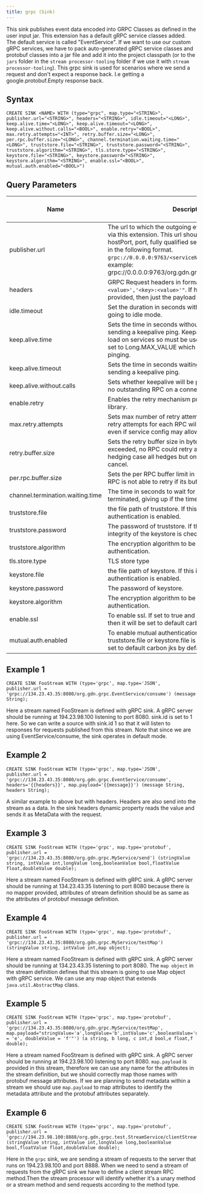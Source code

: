 ```yaml
---
title: grpc (Sink)
---
```


This sink publishes event data encoded into GRPC Classes as defined in the user input jar. This extension has a default gRPC service classes added. The default service is called "EventService". If we want to use our custom gRPC services, we have to pack auto-generated gRPC service classes and protobuf classes into a jar file and add it into the project classpath (or to the `jars` folder in the `stream processor-tooling` folder if we use it with `stream processor-tooling`). This grpc sink is used for scenarios where we send a request and don't expect a response back. I.e getting a google.protobuf.Empty response back.

## Syntax

    CREATE SINK <NAME> WITH (type="grpc", map.type="<STRING>", publisher.url="<STRING>", headers="<STRING>", idle.timeout="<LONG>", keep.alive.time="<LONG>", keep.alive.timeout="<LONG>", keep.alive.without.calls="<BOOL>", enable.retry="<BOOL>", max.retry.attempts="<INT>", retry.buffer.size="<LONG>", per.rpc.buffer.size="<LONG>", channel.termination.waiting.time="<LONG>", truststore.file="<STRING>", truststore.password="<STRING>", truststore.algorithm="<STRING>", tls.store.type="<STRING>", keystore.file="<STRING>", keystore.password="<STRING>", keystore.algorithm="<STRING>", enable.ssl="<BOOL>", mutual.auth.enabled="<BOOL>")

## Query Parameters

| Name            | Description          | Default Value   | Possible Data Types | Optional | Dynamic |
|---------------|-----------------------|-----------------|---------------|----------|---------|
| publisher.url   | The url to which the outgoing events should be published via this extension. This url should consist the host hostPort, port, fully qualified service name, method name in the following format. `grpc://0.0.0.0:9763/<serviceName>/<methodName>` For example: grpc://0.0.0.0:9763/org.gdn.grpc.EventService/consume |                 | STRING              | No       | No      |
| headers         | GRPC Request headers in format `"'<key>:<value>','<key>:<value>'"`. If header parameter is not provided, then just the payload is sent.           | \-              | STRING              | Yes      | No      |
| idle.timeout    | Set the duration in seconds without ongoing RPCs before going to idle mode.              | 1800            | LONG                | Yes      | No      |
| keep.alive.time | Sets the time in seconds without read activity before sending a keepalive ping. Keepalives can increase the load on services so must be used with caution. By default set to Long.MAX\_VALUE which disables keep alive pinging.  | Long.MAX\_VALUE | LONG                | Yes      | No      |
| keep.alive.timeout               | Sets the time in seconds waiting for read activity after sending a keepalive ping.       | 20              | LONG                | Yes      | No      |
| keep.alive.without.calls         | Sets whether keepalive will be performed when there are no outstanding RPC on a connection.               | false           | BOOL                | Yes      | No      |
| enable.retry    | Enables the retry mechanism provided by the gRPC library.               | false           | BOOL                | Yes      | No      |
| max.retry.attempts               | Sets max number of retry attempts. The total number of retry attempts for each RPC will not exceed this number even if service config may allow a higher number.              | 5               | INT                 | Yes      | No      |
| retry.buffer.size                | Sets the retry buffer size in bytes. If the buffer limit is exceeded, no RPC could retry at the moment, and in hedging case all hedges but one of the same RPC will cancel.   | 16777216        | LONG                | Yes      | No      |
| per.rpc.buffer.size              | Sets the per RPC buffer limit in bytes used for retry. The RPC is not able to retry if its buffer limit is exceeded.           | 1048576         | LONG                | Yes      | No      |
| channel.termination.waiting.time | The time in seconds to wait for the channel to become terminated, giving up if the timeout is reached.    | 5               | LONG                | Yes      | No      |
| truststore.file | the file path of truststore. If this is provided then server authentication is enabled.   | \-              | STRING              | Yes      | No      |
| truststore.password              | The password of truststore. If this is provided then the integrity of the keystore is checked.             | \-              | STRING              | Yes      | No      |
| truststore.algorithm             | The encryption algorithm to be used for server authentication.           | \-              | STRING              | Yes      | No      |
| tls.store.type  | TLS store type       | \-              | STRING              | Yes      | No      |
| keystore.file   | the file path of keystore. If this is provided, then client authentication is enabled.     | \-              | STRING              | Yes      | No      |
| keystore.password                | The password of keystore.             | \-              | STRING              | Yes      | No      |
| keystore.algorithm               | The encryption algorithm to be used for client authentication.           | \-              | STRING              | Yes      | No      |
| enable.ssl      | To enable ssl. If set to true and truststore.file is not given, then it will be set to default carbon jks by default.        | FALSE           | BOOL                | Yes      | No      |
| mutual.auth.enabled              | To enable mutual authentication. If set to true and truststore.file or keystore.file is not given, then it will be set to default carbon jks by default.       | FALSE           | BOOL                | Yes      | No      |

## Example 1

    CREATE SINK FooStream WITH (type='grpc', map.type='JSON', publisher.url = 'grpc://134.23.43.35:8080/org.gdn.grpc.EventService/consume') (message String);

Here a stream named FooStream is defined with gRPC sink. A gRPC server should be running at 194.23.98.100 listening to port 8080. sink.id is set to 1 here. So we can write a source with sink.id 1 so that it will listen to responses for requests published from this stream. Note that since we are using EventService/consume, the sink operates in default mode.

## Example 2

    CREATE SINK FooStream WITH (type='grpc', map.type='JSON', publisher.url = 'grpc://134.23.43.35:8080/org.gdn.grpc.EventService/consume', headers='{{headers}}', map.payload='{{message}}') (message String, headers String);

A similar example to above but with headers. Headers are also send into the stream as a data. In the sink headers dynamic property reads the value and sends it as MetaData with the request.

## Example 3

    CREATE SINK FooStream WITH (type='grpc', map.type='protobuf', publisher.url = 'grpc://134.23.43.35:8080/org.gdn.grpc.MyService/send') (stringValue string, intValue int,longValue long,booleanValue bool,floatValue float,doubleValue double);

Here a stream named FooStream is defined with gRPC sink. A gRPC server should be running at 134.23.43.35 listening to port 8080 because there is no mapper provided, attributes of stream definition should be as same as the attributes of protobuf message definition.

## Example 4

    CREATE SINK FooStream WITH (type='grpc', map.type='protobuf', publisher.url = 'grpc://134.23.43.35:8080/org.gdn.grpc.MyService/testMap') (stringValue string, intValue int,map object);

Here a stream named FooStream is defined with gRPC sink. A gRPC server should be running at 134.23.43.35 listening to port 8080. The `map object` in the stream definition defines that this stream is going to use Map object with gRPC service. We can use any map object that extends `java.util.AbstractMap` class.

## Example 5

    CREATE SINK FooStream WITH (type='grpc', map.type='protobuf', publisher.url = 'grpc://134.23.43.35:8080/org.gdn.grpc.MyService/testMap', map.payload="stringValue='a',longValue='b',intValue='c',booleanValue='d',floatValue = 'e', doubleValue = 'f'"') (a string, b long, c int,d bool,e float,f double);

Here a stream named FooStream is defined with gRPC sink. A gRPC server should be running at 194.23.98.100 listening to port 8080. `map.payload` is provided in this stream, therefore we can use any name for the attributes in the stream definition, but we should correctly map those names with protobuf message attributes. If we are planning to send metadata within a stream we should use `map.payload` to map attributes to identify the metadata attribute and the protobuf attributes separately.

## Example 6

    CREATE SINK FooStream WITH (type='grpc', map.type='protobuf', publisher.url = 'grpc://194.23.98.100:8888/org.gdn.grpc.test.StreamService/clientStream') (stringValue string, intValue int,longValue long,booleanValue bool,floatValue float,doubleValue double);

Here in the `grpc` sink, we are sending a stream of requests to the server that runs on 194.23.98.100 and port 8888. When we need to send a stream of requests from the gRPC sink we have to define a client stream RPC method.Then the stream processor will identify whether it's a unary method or a stream method and send requests according to the method type.
